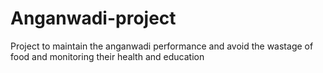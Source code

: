 # Anganwadi-project
Project to maintain the anganwadi performance and avoid the wastage of food and monitoring their health and education 
